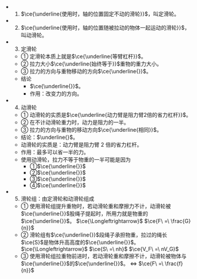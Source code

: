- 1. $\ce{\underline{使用时，轴的位置固定不动的滑轮}}$，叫定滑轮。
- 2. $\ce{\underline{使用时，轴的位置随被拉动的物体一起运动的滑轮}}$，叫动滑轮。
- 3. 定滑轮
  - ① 定滑轮本质上就是$\ce{\underline{等臂杠杆}}$。
  - ② 拉力大小$\ce{\underline{始终等于}}$重物的重力大小。
  - ③ 拉力的方向与重物移动的方向$\ce{\underline{}}$。
  - 结论
    - $\ce{\underline{}}$。
    - 作用：改变力的方向。
- 4. 动滑轮
  - ① 动滑轮的实质是$\ce{\underline{动力臂是阻力臂2倍的省力杠杆}}$。
  - ② 在不计动滑轮重力时，动力是阻力的一半。
  - ③ 拉力的方向与重物的移动方向$\ce{\underline{相同}}$。
  - 结论：$\underline{}$。
  - 动滑轮的实质是：动力臂是阻力臂 2 倍的省力杠杆。
  - 作用：最多可以省一半的力。
  - 使用动滑轮，拉力不等于物重的一半可能是因为
    - ①$\ce{\underline{}}$
    - ②$\ce{\underline{}}$
    - ③$\ce{\underline{}}$
    - ④$\ce{\underline{}}$
- 5. 滑轮组：由定滑轮和动滑轮组成
  - ① 使用滑轮组提升重物时，若动滑轮重和摩擦力不计，动滑轮被$\ce{\underline{}}$股绳子提起时，所用力就是物重的$\ce{\underline{}}$。 $\ce{\Longleftrightarrow}$ $\ce{F\ =\ \frac{G}{n}}$
  - ② 滑轮组有$\ce{\underline{}}$段绳子承担物重，拉过的绳长$\ce{S}$是物体升高高度的$\ce{\underline{}}$。 $\ce{\Longleftrightarrow}$ $\ce{S\ =\ nh}$ $\ce{V_F\ =\ nV_G}$
  - ③ 使用滑轮组拉重物前进时，若动滑轮重和摩擦不计，动滑轮被物体与$\ce{\underline{}}$的$\ce{\underline{}}$。 $\Longleftrightarrow$ $\ce{F\ =\ \frac{f}{n}}$
